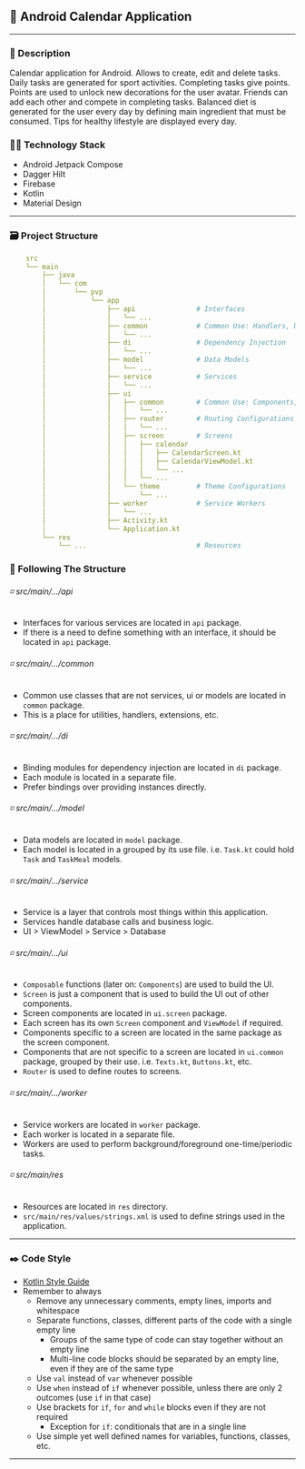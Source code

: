## 📱 Android Calendar Application

---

### 🧾 Description

<p>
 Calendar application for Android. Allows to create, edit and delete tasks. Daily tasks are generated for sport activities. Completing tasks give points. Points are used to unlock new decorations for the user avatar. Friends can add each other and compete in completing tasks. Balanced diet is generated for the user every day by defining main ingredient that must be consumed. Tips for healthy lifestyle are displayed every day.
</p>

### 🧑‍💻 Technology Stack

- Android Jetpack Compose
- Dagger Hilt
- Firebase
- Kotlin
- Material Design

---

### 🗃️ Project Structure

```yaml
    src
    └── main
        ├── java
        │   └── com
        │       └── pvp
        │           └── app
        │               ├── api               # Interfaces
        │               │   └── ...
        │               ├── common            # Common Use: Handlers, Utilities, ...
        │               │   └── ...
        │               ├── di                # Dependency Injection
        │               │   └── ...
        │               ├── model             # Data Models
        │               │   └── ...
        │               ├── service           # Services
        │               │   └── ...
        │               ├── ui
        │               │   ├── common        # Common Use: Components, Handlers, Utilities, ...
        │               │   │   └── ...
        │               │   ├── router        # Routing Configurations
        │               │   │   └── ...
        │               │   ├── screen        # Screens
        │               │   │   ├── calendar
        │               │   │   │   ├── CalendarScreen.kt
        │               │   │   │   ├── CalendarViewModel.kt
        │               │   │   │   └── ...
        │               │   │   └── ...
        │               │   └── theme         # Theme Configurations
        │               │       └── ...
        │               ├── worker            # Service Workers
        │               │   └── ...
        │               ├── Activity.kt
        │               └── Application.kt
        └── res
            └── ...                           # Resources
```

### 📎 Following The Structure

###### ◽ src/main/.../api
- Interfaces for various services are located in `api` package.
- If there is a need to define something with an interface, it should be located in `api` package.

###### ◽ src/main/.../common
- Common use classes that are not services, ui or models are located in `common` package.
- This is a place for utilities, handlers, extensions, etc.

###### ◽ src/main/.../di
- Binding modules for dependency injection are located in `di` package.
- Each module is located in a separate file.
- Prefer bindings over providing instances directly.

###### ◽ src/main/.../model
- Data models are located in `model` package.
- Each model is located in a grouped by its use file. i.e. `Task.kt` could hold `Task`
  and `TaskMeal` models.

###### ◽ src/main/.../service
- Service is a layer that controls most things within this application.
- Services handle database calls and business logic.
- UI > ViewModel > Service > Database

###### ◽ src/main/.../ui
- `Composable` functions (later on: `Components`) are used to build the UI.
- `Screen` is just a component that is used to build the UI out of other components.
- Screen components are located in `ui.screen` package.
- Each screen has its own `Screen` component and `ViewModel` if required.
- Components specific to a screen are located in the same package as the screen component.
- Components that are not specific to a screen are located in `ui.common` package, grouped by their
  use. i.e. `Texts.kt`, `Buttons.kt`, etc.
- `Router` is used to define routes to screens.

###### ◽ src/main/.../worker
- Service workers are located in `worker` package.
- Each worker is located in a separate file.
- Workers are used to perform background/foreground one-time/periodic tasks.

###### ◽ src/main/res
- Resources are located in `res` directory.
- `src/main/res/values/strings.xml` is used to define strings used in the application.

---

### ✒️ Code Style
- [Kotlin Style Guide](https://developer.android.com/kotlin/style-guide)
- Remember to always
  - Remove any unnecessary comments, empty lines, imports and whitespace
  - Separate functions, classes, different parts of the code with a single empty line
    - Groups of the same type of code can stay together without an empty line
    - Multi-line code blocks should be separated by an empty line, even if they are of the same type
  - Use `val` instead of `var` whenever possible
  - Use `when` instead of `if` whenever possible, unless there are only 2 outcomes (use `if` in that case)
  - Use brackets for `if`, `for` and `while` blocks even if they are not required
    - Exception for `if`: conditionals that are in a single line
  - Use simple yet well defined names for variables, functions, classes, etc.

---